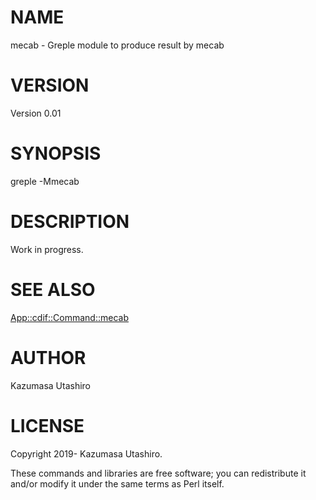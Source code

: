 # NAME

mecab - Greple module to produce result by mecab

# VERSION

Version 0.01

# SYNOPSIS

greple -Mmecab

# DESCRIPTION

Work in progress.

# SEE ALSO

[App::cdif::Command::mecab](https://metacpan.org/pod/App%3A%3Acdif%3A%3ACommand%3A%3Amecab)

# AUTHOR

Kazumasa Utashiro

# LICENSE

Copyright 2019- Kazumasa Utashiro.

These commands and libraries are free software; you can redistribute
it and/or modify it under the same terms as Perl itself.
